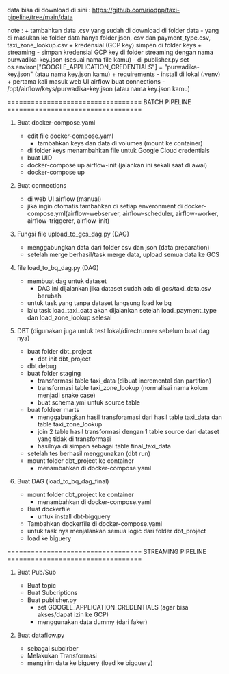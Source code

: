 data bisa di download di sini : https://github.com/riodpp/taxi-pipeline/tree/main/data

note :
    + tambahkan data .csv yang sudah di download di folder data
        - yang di masukan ke folder data hanya folder json, csv dan payment_type.csv, taxi_zone_lookup.csv
    + kredensial (GCP key) simpen di folder keys
    + streaming
        - simpan kredensial GCP key di folder streaming dengan nama purwadika-key.json (sesuai nama file kamu)
        - di publisher.py set os.environ["GOOGLE_APPLICATION_CREDENTIALS"] = "purwadika-key.json" (atau nama key.json kamu)
    + requirements
        - install di lokal (.venv)
    + pertama kali masuk web UI airflow buat connections
        - /opt/airflow/keys/purwadika-key.json (atau nama key.json kamu)

================================== BATCH PIPELINE ==================================
1. Buat docker-compose.yaml
    + edit file docker-compose.yaml
        - tambahkan keys dan data di volumes (mount ke container)
    + di folder keys menambahkan file untuk Google Cloud credentials
    + buat UID
    + docker-compose up airflow-init (jalankan ini sekali saat di awal)
    + docker-compose up

2. Buat connections 
    + di web UI airflow (manual)
    + jika ingin otomatis tambahkan di setiap enveronment di docker-compose.yml(airflow-webserver, airflow-scheduler, airflow-worker, airflow-triggerer, airflow-init)

3. Fungsi file upload_to_gcs_dag.py (DAG)
    + menggabungkan data dari folder csv dan json (data preparation)
    + setelah merge berhasil/task merge data, upload semua data ke GCS

4. file load_to_bq_dag.py (DAG)
    + membuat dag untuk dataset
        - DAG ini dijalankan jika dataset sudah ada di gcs/taxi_data.csv berubah
    + untuk task yang tanpa dataset langsung load ke bq
    + lalu task load_taxi_data akan dijalankan setelah load_payment_type dan load_zone_lookup selesai

5. DBT (digunakan juga untuk test lokal/directrunner sebelum buat dag nya)
    + buat folder dbt_project
        - dbt init dbt_project
    + dbt debug 
    + buat folder staging
        - transformasi table taxi_data (dibuat incremental dan partition)
        - transformasi table taxi_zone_lookup (normalisai nama kolom menjadi snake case)
        - buat schema.yml untuk source table 
    + buat foldeer marts
        - menggabungkan hasil transforamasi dari hasil table taxi_data dan table taxi_zone_lookup
        - join 2 table hasil transformasi dengan 1 table source dari dataset yang tidak di transformasi
        - hasilnya di simpan sebagai table final_taxi_data
    + setelah tes berhasil menggunakan (dbt run) 
    + mount folder dbt_project ke container 
        - menambahkan di docker-compose.yaml

6. Buat DAG (load_to_bq_dag_final)
    + mount folder dbt_project ke container 
        - menambahkan di docker-compose.yaml
    + Buat dockerfile
        - untuk install dbt-bigquery
    + Tambahkan dockerfile di docker-compose.yaml
    + untuk task nya menjalankan semua logic dari folder dbt_project
    + load ke biguery


================================== STREAMING PIPELINE ==================================
1. Buat Pub/Sub
    + Buat topic
    + Buat Subcriptions
    + Buat publisher.py
        - set GOOGLE_APPLICATION_CREDENTIALS (agar bisa akses/dapat izin ke GCP)
        - menggunakan data dummy (dari faker)

2. Buat dataflow.py
    + sebagai subcirber
    + Melakukan Transformasi
    + mengirim data ke biguery (load ke bigquery)
